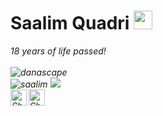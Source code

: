 # Saalim Quadri&nbsp;<img src="https://github.com/TheDudeThatCode/TheDudeThatCode/blob/master/Assets/Mario_Hello_Big.gif" width="30px">

<p>
  <em>
    18 years of life passed! <br>


<br>
<img src="https://komarev.com/ghpvc/?username=danascape&style=flat-square" alt="danascape" /><br>
<img src="https://github-readme-stats.vercel.app/api?username=danascape&show_icons=true&count_private=true&bg_color=30,e96443,904e95&title_color=fff&icon_color=fff" alt="saalim" />
<img src="https://github-readme-stats.vercel.app/api/top-langs/?layout=compact&username=danascape" />
<br>

  <a href="https://twitter.com/danascape">
    <img align="left" alt="Shubhamdeep Jha | Twitter" width="26px" src="https://github.com/TheDudeThatCode/TheDudeThatCode/blob/master/Assets/Twitter.svg" />
  </a>
  <a href="mailto:saalim.priv@gmail.com">
    <img align="left" alt="Shubhamdeep Jha | Gmail" width="26px" src="https://github.com/TheDudeThatCode/TheDudeThatCode/blob/master/Assets/Gmail.svg" />
  </a>

<!-- Thanks to :- ⭐️ From [TheDudeThatCode](https://github.com/TheDudeThatCode) -->
